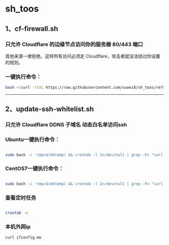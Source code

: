 # sh_toos

## 1、cf-firewall.sh  
### 只允许 Cloudflare 的边缘节点访问你的服务器 80/443 端口
其他来源一律拒绝。这样所有访问必须走 Cloudflare，攻击者就没法绕过你设置的规则。
### 一键执行命令：

```bash
bash <(curl -fsSL https://raw.githubusercontent.com/suwei8/sh_toos/refs/heads/main/cf-firewall.sh)
```

---


## 2、update-ssh-whitelist.sh
### 只允许 Cloudflare DDNS 子域名 动态白名单访问ssh
### Ubuntu一键执行命令：
```bash

sudo bash -c 'tmp=$(mktemp) && crontab -l 2>/dev/null | grep -Fv "curl -fsSL https://raw.githubusercontent.com/suwei8/sh_toos/refs/heads/main/update-ssh-whitelist.sh | bash" >"$tmp" || true; echo "*/5 * * * * /bin/bash -c '\''curl -fsSL https://raw.githubusercontent.com/suwei8/sh_toos/refs/heads/main/update-ssh-whitelist.sh | bash'\''" >>"$tmp"; crontab "$tmp"; rm -f "$tmp"; /bin/bash -c '\''curl -fsSL https://raw.githubusercontent.com/suwei8/sh_toos/refs/heads/main/update-ssh-whitelist.sh | bash'\'''

```

### CentOS7一键执行命令：

```bash

sudo bash -c 'tmp=$(mktemp) && crontab -l 2>/dev/null | grep -Fv "curl -fsSL https://raw.githubusercontent.com/suwei8/sh_toos/refs/heads/main/update-ssh-whitelist-CentOS7.sh | bash" >"$tmp" || true; echo "*/5 * * * * /bin/bash -c '\''curl -fsSL https://raw.githubusercontent.com/suwei8/sh_toos/refs/heads/main/update-ssh-whitelist-CentOS7.sh | bash'\''" >>"$tmp"; crontab "$tmp"; rm -f "$tmp"; /bin/bash -c '\''curl -fsSL https://raw.githubusercontent.com/suwei8/sh_toos/refs/heads/main/update-ssh-whitelist-CentOS7.sh | bash'\'''

```

### 查看定时任务

```bash

crontab -e

```

### 本机外网ip
```bash
curl ifconfig.me
```

